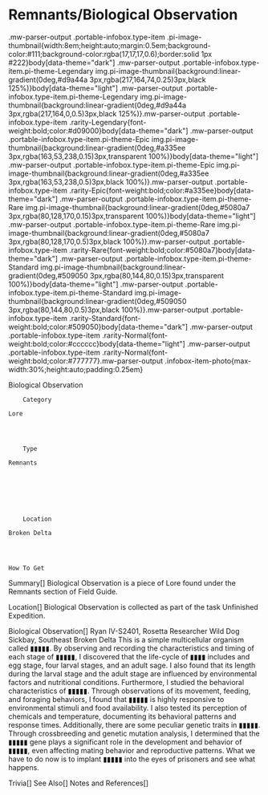 # Remnants/Biological Observation

.mw-parser-output .portable-infobox.type-item .pi-image-thumbnail{width:8em;height:auto;margin:0.5em;background-color:#111;background-color:rgba(17,17,17,0.6);border:solid 1px #222}body[data-theme="dark"] .mw-parser-output .portable-infobox.type-item.pi-theme-Legendary img.pi-image-thumbnail{background:linear-gradient(0deg,#d9a44a 3px,rgba(217,164,74,0.25)3px,black 125%)}body[data-theme="light"] .mw-parser-output .portable-infobox.type-item.pi-theme-Legendary img.pi-image-thumbnail{background:linear-gradient(0deg,#d9a44a 3px,rgba(217,164,0,0.5)3px,black 125%)}.mw-parser-output .portable-infobox.type-item .rarity-Legendary{font-weight:bold;color:#d09000}body[data-theme="dark"] .mw-parser-output .portable-infobox.type-item.pi-theme-Epic img.pi-image-thumbnail{background:linear-gradient(0deg,#a335ee 3px,rgba(163,53,238,0.15)3px,transparent 100%)}body[data-theme="light"] .mw-parser-output .portable-infobox.type-item.pi-theme-Epic img.pi-image-thumbnail{background:linear-gradient(0deg,#a335ee 3px,rgba(163,53,238,0.5)3px,black 100%)}.mw-parser-output .portable-infobox.type-item .rarity-Epic{font-weight:bold;color:#a335ee}body[data-theme="dark"] .mw-parser-output .portable-infobox.type-item.pi-theme-Rare img.pi-image-thumbnail{background:linear-gradient(0deg,#5080a7 3px,rgba(80,128,170,0.15)3px,transparent 100%)}body[data-theme="light"] .mw-parser-output .portable-infobox.type-item.pi-theme-Rare img.pi-image-thumbnail{background:linear-gradient(0deg,#5080a7 3px,rgba(80,128,170,0.5)3px,black 100%)}.mw-parser-output .portable-infobox.type-item .rarity-Rare{font-weight:bold;color:#5080a7}body[data-theme="dark"] .mw-parser-output .portable-infobox.type-item.pi-theme-Standard img.pi-image-thumbnail{background:linear-gradient(0deg,#509050 3px,rgba(80,144,80,0.15)3px,transparent 100%)}body[data-theme="light"] .mw-parser-output .portable-infobox.type-item.pi-theme-Standard img.pi-image-thumbnail{background:linear-gradient(0deg,#509050 3px,rgba(80,144,80,0.5)3px,black 100%)}.mw-parser-output .portable-infobox.type-item .rarity-Standard{font-weight:bold;color:#509050}body[data-theme="dark"] .mw-parser-output .portable-infobox.type-item .rarity-Normal{font-weight:bold;color:#cccccc}body[data-theme="light"] .mw-parser-output .portable-infobox.type-item .rarity-Normal{font-weight:bold;color:#777777}.mw-parser-output .infobox-item-photo{max-width:30%;height:auto;padding:0.25em}

Biological Observation

	

	
		Category
	
	Lore



	
		Type
	
	Remnants




	

	
		Location
	
	Broken Delta




	How To Get


	
		    






Summary[]
Biological Observation is a piece of Lore found under the Remnants section of Field Guide.

Location[]
Biological Observation is collected as part of the task Unfinished Expedition.

Biological Observation[]
Ryan IV-S2401, Rosetta Researcher
Wild Dog Sickbay, Southeast Broken Delta
This is a simple multicellular organism called ▮▮▮▮▮. By observing and recording the characteristics and timing of each stage of ▮▮▮▮▮, I discovered that the life-cycle of ▮▮▮▮ includes and egg stage, four larval stages, and an adult sage. I also found that its length during the larval stage and the adult stage are influenced by environmental factors and nutritional conditions.
Furthermore, I studied the behavioral characteristics of ▮▮▮▮▮. Through observations of its movement, feeding, and foraging behaviors, I found that ▮▮▮▮▮ is highly responsive to environmental stimuli and food availability. I also tested its perception of chemicals and temperature, documenting its behavioral patterns and response times.
Additionally, there are some peculiar genetic traits in ▮▮▮▮▮. Through crossbreeding and genetic mutation analysis, I determined that the ▮▮▮▮▮ gene plays a significant role in the development and behavior of ▮▮▮▮▮, even affecting mating behavior and reproductive patterns.
What we have to do now is to implant ▮▮▮▮▮ into the eyes of prisoners and see what happens.

Trivia[]
See Also[]
Notes and References[]
